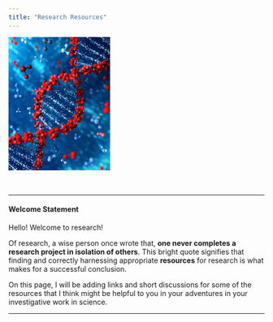 ```yaml
---
title: "Research Resources"
---
```


![logo](reddna_small_200.png)

<!-- add a line drop -->
<center>
&#x200B;
</center>

---

#### Welcome Statement

Hello! Welcome to research!

Of research, a wise person once wrote that, __one never completes a research project in isolation of others__. This bright quote signifies that finding and correctly harnessing appropriate __resources__ for research is what makes for a successful conclusion. 

On this page, I will be adding links and short discussions for some of the resources that I think might be helpful to you in your adventures in your investigative work in science.  

---
